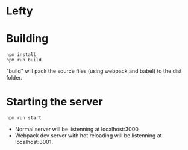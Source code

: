 Lefty
=====
# Building
```
npm install
npm run build
```

"build" will pack the source files (using webpack and babel) to the dist folder.

# Starting the server
```
npm run start
```
* Normal server will be listenning at localhost:3000
* Webpack dev server with hot reloading will be listenning at localhost:3001. 